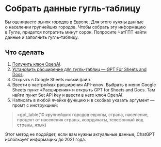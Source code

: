 # Собрать данные гугль-таблицу

Вы&nbsp;оцениваете рынок городов в&nbsp;Европе. Для этого нужны данные о&nbsp;населении групнейших городов. Чтобы собрать эту информацию в&nbsp;Гугле, придется потратить минут сорок. Попросите ЧатГПТ найти данные и&nbsp;заполнить гугль-таблицу.

## Что сделать
1. [Получить ключ OpenAI](https://platform.openai.com/account/api-keys).
2. [Установить расширение для гугль-таблиц&nbsp;&mdash; GPT For Sheets and Docs](https://workspace.google.com/marketplace/app/gpt_for_sheets_and_docs/677318054654).
3. Открыть в&nbsp;Google Sheets новый файл.
4. Ввести в&nbsp;настройках расширения API-ключ. Выбрать в&nbsp;меню Google Sheets пункт &laquo;Расширения&raquo; и&nbsp;открыть GPT for Sheets and Docs. Там найти пункт Set API key и&nbsp;ввести в&nbsp;него ключ OpenAI.
5. Написать в&nbsp;любой ячейке функцию и&nbsp;в&nbsp;скобках указать аргумент&nbsp;&mdash; промт с&nbsp;инструкцией:
> =gpt_table(10 крупнейших городов европы, страна, население, процент от&nbsp;населения страны, координаты, телефонный код страны, язык)

Этот метод не&nbsp;подойдет, если вам нужны актуальные данные, ChatGPT использует информацию до&nbsp;2021&nbsp;года.
